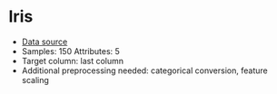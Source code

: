 # Iris

 - [Data source](https://archive.ics.uci.edu/ml/datasets/Iris)
 - Samples: 150 Attributes: 5
 - Target column: last column 
 - Additional preprocessing needed: categorical conversion, feature scaling
